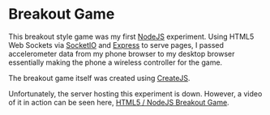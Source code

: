 Breakout Game
=============

This breakout style game was my first [NodeJS](http://nodejs.org/) experiment. Using HTML5 Web Sockets via [SocketIO](http://socket.io/) and [Express](http://expressjs.com/) to serve pages, I passed accelerometer data from my phone browser to my desktop browser essentially making the phone a wireless controller for the game.

The breakout game itself was created using [CreateJS](http://createjs.com/).

Unfortunately, the server hosting this experiment is down.  However, a video of it in action can be seen here, [HTML5 / NodeJS Breakout Game](https://www.youtube.com/watch?v=YCaY__dF36Q).


